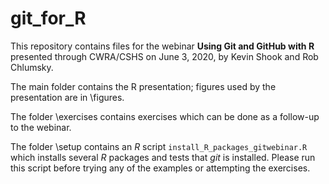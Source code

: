 # git_for_R

This repository contains files for the
webinar **Using Git and GitHub with R**
presented through CWRA/CSHS on June 3, 2020, by 
Kevin Shook and Rob Chlumsky. 

The main folder contains the R presentation; figures used
by the presentation are in \figures.

The folder \exercises contains exercises which can be done as a 
follow-up to the webinar.

The folder \setup contains an *R* script `install_R_packages_gitwebinar.R`
which installs several *R* packages and tests that *git* is
installed. Please run this script before trying any of the 
examples or attempting the exercises.
